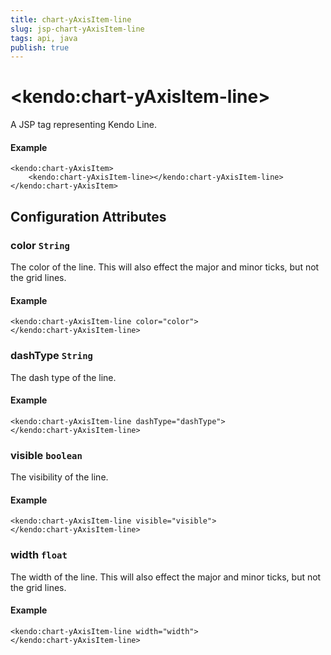 ```yaml
---
title: chart-yAxisItem-line
slug: jsp-chart-yAxisItem-line
tags: api, java
publish: true
---
```


# \<kendo:chart-yAxisItem-line\>
A JSP tag representing Kendo Line.

#### Example
    <kendo:chart-yAxisItem>
        <kendo:chart-yAxisItem-line></kendo:chart-yAxisItem-line>
    </kendo:chart-yAxisItem>


## Configuration Attributes


### color `String`

The color of the line. This will also effect the major and minor ticks, but
not the grid lines.

#### Example
    <kendo:chart-yAxisItem-line color="color">
    </kendo:chart-yAxisItem-line>



### dashType `String`

The dash type of the line.

#### Example
    <kendo:chart-yAxisItem-line dashType="dashType">
    </kendo:chart-yAxisItem-line>



### visible `boolean`

The visibility of the line.

#### Example
    <kendo:chart-yAxisItem-line visible="visible">
    </kendo:chart-yAxisItem-line>



### width `float`

The width of the line. This will also effect the major and minor ticks, but
not the grid lines.

#### Example
    <kendo:chart-yAxisItem-line width="width">
    </kendo:chart-yAxisItem-line>


